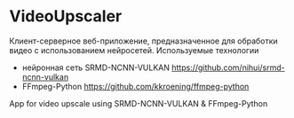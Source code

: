 # VideoUpscaler
Клиент-серверное веб-приложение, предназначенное для обработки видео с использованием нейросетей.
Используемые технологии 
- нейронная сеть SRMD-NCNN-VULKAN https://github.com/nihui/srmd-ncnn-vulkan
- FFmpeg-Python https://github.com/kkroening/ffmpeg-python

App for video upscale using SRMD-NCNN-VULKAN & FFmpeg-Python
